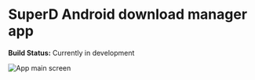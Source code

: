 # SuperD Android download manager app

**Build Status:** Currently in development  

![App main screen](https://photos.app.goo.gl/pkVqof5QEa1jXZPi6)
